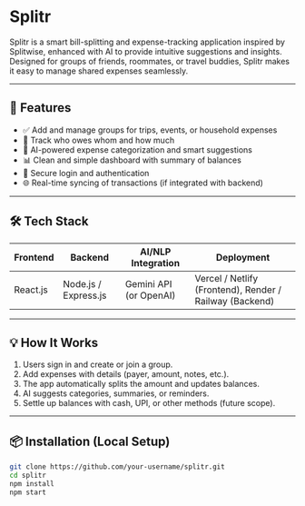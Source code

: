 # Splitr

Splitr is a smart bill-splitting and expense-tracking application inspired by Splitwise, enhanced with AI to provide intuitive suggestions and insights. Designed for groups of friends, roommates, or travel buddies, Splitr makes it easy to manage shared expenses seamlessly.

---

## 🚀 Features

- ✅ Add and manage groups for trips, events, or household expenses
- 💸 Track who owes whom and how much
- 🧠 AI-powered expense categorization and smart suggestions
- 📊 Clean and simple dashboard with summary of balances
- 🔐 Secure login and authentication
- 🌐 Real-time syncing of transactions (if integrated with backend)

---

## 🛠️ Tech Stack

| Frontend        | Backend        | AI/NLP Integration | Deployment         |
|-----------------|----------------|--------------------|--------------------|
| React.js        | Node.js / Express.js | Gemini API (or OpenAI)  | Vercel / Netlify (Frontend), Render / Railway (Backend) |

---

## 💡 How It Works

1. Users sign in and create or join a group.
2. Add expenses with details (payer, amount, notes, etc.).
3. The app automatically splits the amount and updates balances.
4. AI suggests categories, summaries, or reminders.
5. Settle up balances with cash, UPI, or other methods (future scope).

---

## 📦 Installation (Local Setup)

```bash
git clone https://github.com/your-username/splitr.git
cd splitr
npm install
npm start
